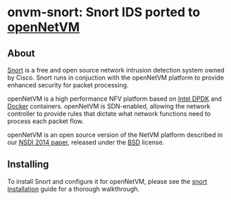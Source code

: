 # onvm-snort: Snort IDS ported to [openNetVM][onvm]

About
--
[Snort][snort-link] is a free and open source network intrusion detection system owned by Cisco. Snort runs in conjuction with the openNetVM platform to provide enhanced security for packet processing.

openNetVM is a high performance NFV platform based on [Intel DPDK][dpdk] and [Docker][docker] containers.  openNetVM is SDN-enabled, allowing the network controller to provide rules that dictate what network functions need to process each packet flow.

openNetVM is an open source version of the NetVM platform described in our [NSDI 2014 paper][nsdi04], released under the [BSD][license] license.

Installing
--
To install Snort and configure it for openNetVM, please see the [snort Installation][install] guide for a thorough walkthrough.

[snort-link]: https://www.snort.org/
[onvm]: http://sdnfv.github.io/onvm/
[license]: LICENSE
[dpdk]: http://dpdk.org
[docker]: https://www.docker.com/
[nsdi04]: http://faculty.cs.gwu.edu/~timwood/papers/14-NSDI-netvm.pdf
[install]: Install.md
